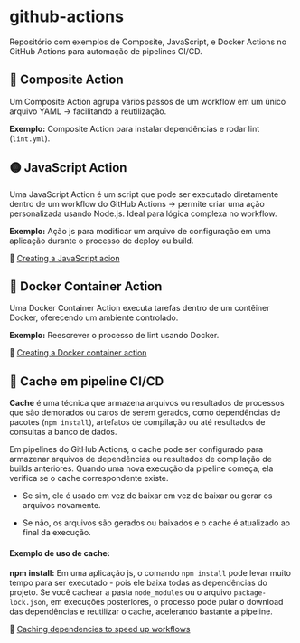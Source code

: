 # github-actions
Repositório com exemplos de Composite, JavaScript, e Docker Actions no GitHub Actions para automação de pipelines CI/CD.

## 🧩 Composite Action
Um Composite Action agrupa vários passos de um workflow em um único arquivo YAML → facilitando a reutilização.

**Exemplo:** Composite Action para instalar dependências e rodar lint (`lint.yml`).

## 🟡 JavaScript Action
Uma JavaScript Action é um script que pode ser executado diretamente dentro de um workflow do GitHub Actions → permite criar uma ação personalizada usando Node.js. Ideal para lógica complexa no workflow.

**Exemplo:** Ação js para modificar um arquivo de configuração em uma aplicação durante o processo de deploy ou build.

📖 [Creating a JavaScript acion](https://docs.github.com/en/actions/sharing-automations/creating-actions/creating-a-javascript-action#template-repositories-for-creating-javascript-actions)

## 🐋 Docker Container Action
Uma Docker Container Action executa tarefas dentro de um contêiner Docker, oferecendo um ambiente controlado.

**Exemplo:** Reescrever o processo de lint usando Docker.

📖 [Creating a Docker container action](https://docs.github.com/en/actions/sharing-automations/creating-actions/creating-a-docker-container-action)

## 💾 Cache em pipeline CI/CD

**Cache** é uma técnica que armazena arquivos ou resultados de processos que são demorados ou caros de serem gerados, como dependências de pacotes (`npm install`), artefatos de compilação ou até resultados de consultas a banco de dados.

Em pipelines do GitHub Actions, o cache pode ser configurado para armazenar arquivos de dependências ou resultados de compilação de builds anteriores. Quando uma nova execução da pipeline começa, ela verifica se o cache correspondente existe.

- Se sim, ele é usado em vez de baixar em vez de baixar ou gerar os arquivos novamente.

- Se não, os arquivos são gerados ou baixados e o cache é atualizado ao final da execução.

#### Exemplo de uso de cache:

**npm install:** Em uma aplicação js, o comando `npm install` pode levar muito tempo para ser executado - pois ele baixa todas as dependências do projeto. Se você cachear a pasta `node_modules` ou o arquivo `package-lock.json`, em execuções posteriores, o processo pode pular o download das dependências e reutilizar o cache, acelerando bastante a pipeline.

📖 [Caching dependencies to speed up workflows](https://docs.github.com/en/actions/writing-workflows/choosing-what-your-workflow-does/caching-dependencies-to-speed-up-workflows)